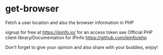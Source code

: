 # get-browser
Fetch a user location and also the browser information in PHP

signup for free at https://ipinfo.io/ for an access token 
see Official PHP client library/Documentation for IPinfo https://github.com/ipinfo/php

Don't forget to give your opinion and also share with your buddies, enjoy!
